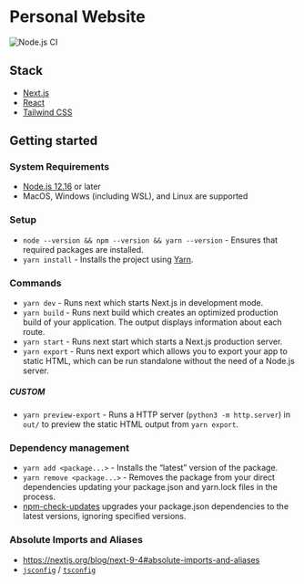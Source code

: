 # Personal Website

![Node.js CI](https://github.com/ndrsllwngr/andreasellwanger.com/workflows/Node.js%20CI/badge.svg?branch=develop)

## Stack
- [Next.js](https://nextjs.org/)
- [React](https://reactjs.org/)
- [Tailwind CSS](https://tailwindcss.com/)

## Getting started

### System Requirements
- [Node.js 12.16](https://nodejs.org/en/) or later
- MacOS, Windows (including WSL), and Linux are supported

### Setup
- `node --version && npm --version && yarn --version` - Ensures that required packages are installed.
- `yarn install` - Installs the project using [Yarn](https://yarnpkg.com/getting-started/install).

### Commands
- `yarn dev` - Runs next which starts Next.js in development mode.
- `yarn build` - Runs next build which creates an optimized production build of your application. The output displays information about each route.
- `yarn start` - Runs next start which starts a Next.js production server.
- `yarn export` - Runs next export which allows you to export your app to static HTML, which can be run standalone without the need of a Node.js server.

##### CUSTOM
- `yarn preview-export` - Runs a HTTP server (`python3 -m http.server`) in `out/` to preview the static HTML output from `yarn export`.

### Dependency management
- `yarn add <package...>` - Installs the “latest” version of the package.
- `yarn remove <package...>` - Removes the package from your direct dependencies updating your package.json and yarn.lock files in the process.
- [npm-check-updates](https://www.npmjs.com/package/npm-check-updates) upgrades your package.json dependencies to the latest versions, ignoring specified versions.

### Absolute Imports and Aliases
- https://nextjs.org/blog/next-9-4#absolute-imports-and-aliases
- [`jsconfig`](https://code.visualstudio.com/docs/languages/jsconfig#_jsconfig-options) / [`tsconfig`](https://www.typescriptlang.org/tsconfig#baseUrl)


